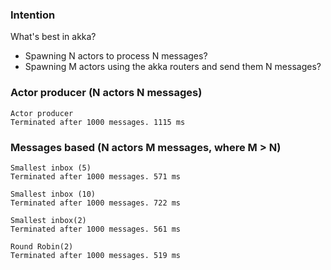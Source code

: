### Intention
What's best in akka?
 - Spawning N actors to process N messages?
 - Spawning M actors using the akka routers and send them N messages?

### Actor producer (N actors N messages)

```
Actor producer
Terminated after 1000 messages. 1115 ms
```

### Messages based (N actors M messages, where M > N)

```
Smallest inbox (5)
Terminated after 1000 messages. 571 ms

Smallest inbox (10)
Terminated after 1000 messages. 722 ms

Smallest inbox(2)
Terminated after 1000 messages. 561 ms

Round Robin(2)
Terminated after 1000 messages. 519 ms
```
